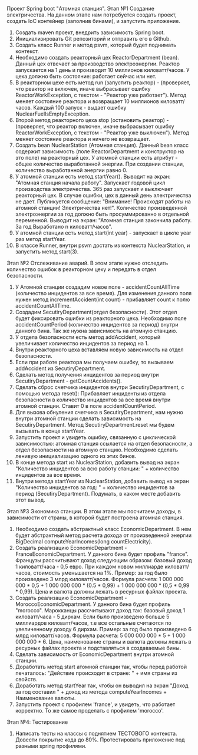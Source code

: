 Проект Spring boot "Атомная станция".
Этап №1 Создание электричества. На данном этапе нам потребуется создать проект, создать IoC контейнер (заполнив бинами), и запустить приложение.

1. Создать maven проект, внедрить зависимость Spring boot.
2. Инициализировать Git репозиторий и отправить его в Github.
3. Создать класс Runner и метод psvm, который будет поднимать контекст.
4. Необходимо создать реакторный цех ReactorDepartment (bean). Данный цех отвечает за производство электроэнергии. Реактор запускается на 1 день и производит 10 миллионов киловатт/часов. У цеха должно быть состояние: работает сейчас или нет.
5. В реакторном цехе есть метод run (запустить реактор) - (проверяет, что реактор не включен, иначе выбрасывает ошибку ReactorWorkException, с текстом - "Реактор уже работает"). Метод меняет состояние реактора и возвращает 10 миллионов киловатт/часов. Каждый 100 запуск - выдает ошибку NuclearFuelIsEmptyException.
6. Второй метод реакторного цеха stop (остановить реактор) - (проверяет, что реактор включен, иначе выбрасывает ошибку ReactorWorkException, с текстом - "Реактор уже выключен"). Метод меняет состояние реактора и ничего не возвращает.
7. Создать bean NuclearStation (Атомная станция). Данный bean класс содержит зависимость (поле ReactorDepartment и конструктор на это поле) на реакторный цех. У атомной станции есть атрибут - общее количество выработанной энергии. При создании станции, количество выработанной энергии равно 0.
8. У атомной станции есть метод startYear().
   Выводит на экран: "Атомная станция начала работу".
   Запускает годовой цикл производства электричества. 365 раз запускает и выключает реакторный цех. В случае ошибки, цех в данный день электричества не дает. Публикуется сообщение: "Внимание! Происходят работы на атомной станции! Электричества нет!". Количество произведенной электроэнергии за год должно быть просуммированно в отдельной переменной.
   Выводит на экран: "Атомная станция закончила работу. За год Выработано n киловатт/часов".
9. У атомной станции есть метод start(int year) - запускает в цикле year раз метод startYear.
10. В классе Runner, внутри psvm достать из контекста NuclearStation, и запустить метод start(3).

Этап №2 Отслеживание аварий. В этом этапе нужно отследить количество ошибок в реакторном цеху и передать в отдел безопасности.

1. У Атомной станции создадим новое поле - accidentCountAllTime (количество инцидентов за все время). Для изменения данного поля нужен метод incrementAccident(int count) - прибавляет count к полю accidentCountAllTime.
2. Создадим SecutiryDepartment(отдел безопасности). Этот отдел будет фиксировать ошибки из реакторного цеха. Необходимо поле accidentCountPeriod (количество инцидентов за период) внутри данного бина. Так же нужна зависимость на атомную станцию.
3. У отдела безопасности есть метод addAccident, который увеличивает количество инцидентов за период на 1.
4. Внутри реакторного цеха вставляем новую зависимость на отдел безопасности.
5. Если при работе реактора мы получаем ошибку, то вызываем addAccident из SecutiryDepartment.
6. Сделать метод получения инцидентов за период внутри SecutiryDepartment - getCountAccidents().
7. Сделать сброс счетчика инцидентов внутри SecutiryDepartment, с помощью метода reset(): Прибавляет инциденты из отдела безопасности в количество инцидентов за все время внутри атомной станции. Ставит 0 в поле accidentCountPeriod.
8. Для вызова обнуления счетчика в SecutiryDepartment, нам нужно внутри атомной станции сделать зависимость на SecutiryDepartment. Метод SecutiryDepartment.reset мы будем вызывать в конце startYear.
9. Запустить проект и увидеть ошибку, связанную с циклической зависимостью: атомная станция ссылается на отдел безопасности, а отдел безопасности на атомную станцию. Необходимо сделать ленивую инициализацию одного из этих бинов.
10. В конце метода start из NuclearStation, добавить вывод на экран "Количество инцидентов за всю работу станции: " + количество инцидентов за все время.
11. Внутри метода startYear из NuclearStation, добавить вывод на экран "Количество инцидентов за год: " + количество инцидентов за период (SecutiryDepartment). Подумать, в каком месте добавить этот вывод.

Этап №3 Экономика станции. В этом этапе мы посчитаем доходы, в зависимости от страны, в которой будет построена атомная станция.

1. Необходимо создать абстрактный класс EconomicDepartment. В нем будет абстрактный метод расчета дохода от произведенной энергии BigDecimal computeYearIncomes(long countElectricity).
2. Создать реализацию EconomicDepartment - FranceEconomicDepartment. У данного бина будет профиль "france". Французы рассчитывают доход следующим образом: базовый доход 1 киловатт/часа - 0,5 евро. При каждом новом миллиарде киловатт/часов, стоимость уменьшается на 1%. Пример: за год было произведено 3 млрд киловатт/часов. Формула расчета: 1 000 000 000 * 0,5 + 1 000 000 000 * (0.5 * 0,99) + 1 000 000 000 * (0,5 * 0,99 * 0,99). Цена и валюта должны лежать в ресурных файлах проекта.
3. Создать реализацию EconomicDepartment - MoroccoEconomicDepartment. У данного бина будет профиль "morocco". Марокканцы рассчитывают доход так: базовый доход 1 киловатт/часа - 5 дирхам. Если было произведено больше 5 миллиардов киловатт/часов, т.е все остальные считаются по увеличенному доходу 6 дирхам. Пример: за год было произведено 6 млрд киловатт/часов. Формула расчета: 5 000 000 000 * 5 + 1 000 000 000 * 6. Цена, наименование страны и валюта должны лежать в ресурных файлах проекта и подставляться в создаваемые бины.
5. Сделать зависимость от EconomicDepartment внутри атомной станции.
6. Доработать метод start атомной станции так, чтобы перед работой печаталось: "Действие происходит в стране: " + имя страны из свойств.
7. Доработать метод startYear так, чтобы он выводил на экран "Доход за год составил " + доход из метода computeYearIncomes + Наименование валюты.
8. Запустить проект с профилем 'france', и увидеть, что работает корректно. То же самое проделать с профилем 'morocco'.

Этап №4: Тестирование

1. Написать тесты на классы с поднятием ТЕСТОВОГО контекста. Довести покрытие кода до 80%. Протестировать приложение под разными spring профилями.